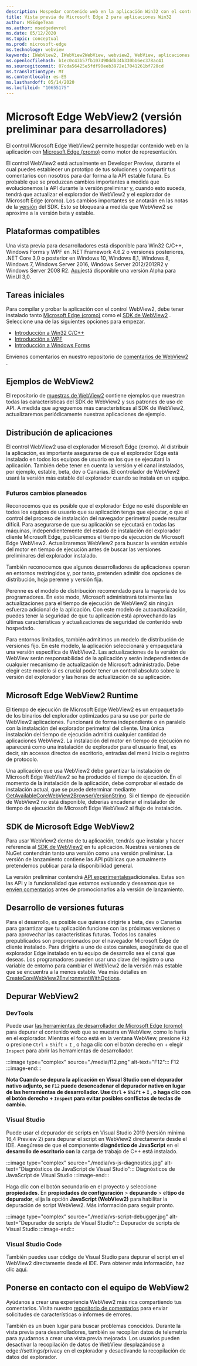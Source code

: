 ```yaml
---
description: Hospedar contenido web en la aplicación Win32 con el control de WebView 2 de Microsoft Edge
title: Vista previa de Microsoft Edge 2 para aplicaciones Win32
author: MSEdgeTeam
ms.author: msedgedevrel
ms.date: 05/12/2020
ms.topic: conceptual
ms.prod: microsoft-edge
ms.technology: webview
keywords: IWebView2, IWebView2WebView, webview2, WebView, aplicaciones Win32, Win32, Edge, ICoreWebView2, ICoreWebView2Controller, control de explorador, HTML Edge
ms.openlocfilehash: b1ec0c43b57fb107490ddb34b330bb6ec378ac41
ms.sourcegitcommit: 07cda56425e5fdf90eeb3972e17041261bf720cd
ms.translationtype: MT
ms.contentlocale: es-ES
ms.lasthandoff: 05/14/2020
ms.locfileid: "10655175"
---
```

# Microsoft Edge WebView2 (versión preliminar para desarrolladores)

El control Microsoft Edge WebView2 permite hospedar contenido web en la aplicación con [Microsoft Edge (cromo)](https://www.microsoftedgeinsider.com/) como motor de representación.

El control WebView2 está actualmente en Developer Preview, durante el cual puedes establecer un prototipo de tus soluciones y compartir tus comentarios con nosotros para dar forma a la API estable futura. Es probable que se produzcan cambios importantes a medida que evolucionemos la API durante la versión preliminar y, cuando esto suceda, tendrá que actualizar el explorador de WebView2 y el explorador de Microsoft Edge (cromo). Los cambios importantes se anotarán en las notas de la [versión](./releasenotes.md) del SDK. Esto se bloqueará a medida que WebView2 se aproxime a la versión beta y estable.

## Plataformas compatibles

Una vista previa para desarrolladores está disponible para Win32 C/C++, Windows Forms y WPF en .NET Framework 4.6.2 o versiones posteriores, .NET Core 3,0 o posterior en Windows 10, Windows 8,1, Windows 8, Windows 7, Windows Server 2016, Windows Server 2012/2012R2 y Windows Server 2008 R2. [Aquí](https://docs.microsoft.com/uwp/toolkits/winui3/)está disponible una versión Alpha para WinUI 3,0.

## Tareas iniciales

Para compilar y probar la aplicación con el control WebView2, debe tener instalado tanto [Microsoft Edge (cromo)](https://www.microsoftedgeinsider.com/download/) como el [SDK de WebView2](https://aka.ms/webviewnuget) . Seleccione una de las siguientes opciones para empezar.

* [Introducción a Win32 C/C++](./gettingstarted/win32.md)
* [Introducción a WPF](./gettingstarted/wpf.md)
* [Introducción a Windows Forms](./gettingstarted/winforms.md)

Envíenos comentarios en nuestro repositorio de [comentarios de WebView2](https://aka.ms/webviewfeedback) .

## Ejemplos de WebView2

El repositorio de [muestras de WebView2](https://github.com/MicrosoftEdge/WebView2Samples) contiene ejemplos que muestran todas las características del SDK de WebView2 y sus patrones de uso de API. A medida que agreguemos más características al SDK de WebView2, actualizaremos periódicamente nuestras aplicaciones de ejemplo.

## Distribución de aplicaciones

El control WebView2 usa el explorador Microsoft Edge (cromo). Al distribuir la aplicación, es importante asegurarse de que el explorador Edge está instalado en todos los equipos de usuario en los que se ejecutará la aplicación. También debe tener en cuenta la versión y el canal instalados, por ejemplo, estable, beta, dev o Canarias. El controlador de WebView2 usará la versión más estable del explorador cuando se instala en un equipo.

### Futuros cambios planeados

Reconocemos que es posible que el explorador Edge no esté disponible en todos los equipos de usuario que su aplicación tenga que ejecutar, o que el control del proceso de instalación del navegador perimetral puede resultar difícil. Para asegurarse de que su aplicación se ejecutará en todas las máquinas, independientemente del estado de instalación del explorador cliente Microsoft Edge, publicaremos el tiempo de ejecución de Microsoft Edge WebView2. Actualizaremos WebView2 para buscar la versión estable del motor en tiempo de ejecución antes de buscar las versiones preliminares del explorador instalado.

También reconocemos que algunos desarrolladores de aplicaciones operan en entornos restringidos y, por tanto, pretenden admitir dos opciones de distribución, hoja perenne y versión fija.

Perenne es el modelo de distribución recomendado para la mayoría de los programadores. En este modo, Microsoft administrará totalmente las actualizaciones para el tiempo de ejecución de WebView2 sin ningún esfuerzo adicional de la aplicación. Con este modelo de autoactualización, puedes tener la seguridad de que tu aplicación está aprovechando las últimas características y actualizaciones de seguridad de contenido web hospedado.

Para entornos limitados, también admitimos un modelo de distribución de versiones fijo. En este modelo, la aplicación seleccionará y empaquetará una versión específica de WebView2. Las actualizaciones de la versión de WebView serán responsabilidad de la aplicación y serán independientes de cualquier mecanismo de actualización de Microsoft administrado. Debe elegir este modelo si es crucial poder tener un control absoluto sobre la versión del explorador y las horas de actualización de su aplicación.

## Microsoft Edge WebView2 Runtime

El tiempo de ejecución de Microsoft Edge WebView2 es un empaquetado de los binarios del explorador optimizados para su uso por parte de WebView2 aplicaciones. Funcionará de forma independiente o en paralelo con la instalación del explorador perimetral del cliente. Una única instalación del tiempo de ejecución admitirá cualquier cantidad de aplicaciones WebView2. La instalación del motor en tiempo de ejecución no aparecerá como una instalación de explorador para el usuario final, es decir, sin accesos directos de escritorio, entradas del menú Inicio o registro de protocolo.

Una aplicación que usa WebView2 debe garantizar la instalación de Microsoft Edge WebView2 se ha producido el tiempo de ejecución. En el momento de la instalación de la aplicación, debe comprobar el estado de instalación actual, que se puede determinar mediante [GetAvailableCoreWebView2BrowserVersionString](./reference/win32/0-9-488/webview2-idl.md#getavailablecorewebview2browserversionstring). Si el tiempo de ejecución de WebView2 no está disponible, deberías encadenar el instalador de tiempo de ejecución de Microsoft Edge WebView2 al flujo de instalación.

## SDK de Microsoft Edge WebView2

Para usar WebView2 dentro de tu aplicación, tendrás que instalar y hacer referencia al [SDK de WebView2](https://aka.ms/webviewnuget) en tu aplicación. Nuestras versiones de NuGet contendrán tanto una versión como una versión preliminar. La versión de lanzamiento contiene las API públicas que actualmente pretendemos publicar para la disponibilidad general.

La versión preliminar contendrá [API experimentales](./reference/win32/0-9-488-reference-webview2.md#experimental)adicionales. Estas son las API y la funcionalidad que estamos evaluando y deseamos que se [envíen comentarios](https://aka.ms/webviewfeedback) antes de promocionarlos a la versión de lanzamiento.

## Desarrollo de versiones futuras

Para el desarrollo, es posible que quieras dirigirte a beta, dev o Canarias para garantizar que tu aplicación funcione con las próximas versiones o para aprovechar las características futuras. Todos los canales prepublicados son proporcionados por el navegador Microsoft Edge de cliente instalado. Para dirigirte a uno de estos canales, asegúrate de que el explorador Edge instalado en tu equipo de desarrollo sea el canal que deseas. Los programadores pueden usar una clave del registro o una variable de entorno para cambiar el WebView2 de la versión más estable que se encuentra a la menos estable. Vea más detalles en [CreateCoreWebView2EnvironmentWithOptions](./reference/win32/0-9-488/webview2-idl.md#createcorewebview2environmentwithoptions).

## Depurar WebView2

### DevTools

Puede usar [las herramientas de desarrollador de Microsoft Edge (cromo)](https://docs.microsoft.com/microsoft-edge/devtools-guide-chromium) para depurar el contenido web que se muestra en WebView, como lo haría en el explorador. Mientras el foco está en la ventana WebView, presione `F12` o presione `Ctrl`  +  `Shift`  +  `I` , o haga clic con el botón derecho en + elegir `Inspect` para abrir las herramientas de desarrollador.

:::image type="complex" source="./media/f12.png" alt-text="F12":::
   F12
:::image-end:::  

<!--![F12](./media/f12.png)  -->  

**Nota Cuando se depura la aplicación en Visual Studio con el depurador nativo adjunto, se `F12` puede desencadenar el depurador nativo en lugar de las herramientas de desarrollador. Use `Ctrl`  +  `Shift`  +  `I` , o haga clic con el botón derecho + `Inspect` para evitar posibles conflictos de teclas de cambio.**

### Visual Studio

Puede usar el depurador de scripts en Visual Studio 2019 (versión mínima 16,4 Preview 2) para depurar el script en WebView2 directamente desde el IDE. Asegúrese de que el componente **diagnóstico de JavaScript** en el **desarrollo de escritorio con** la carga de trabajo de C++ está instalado.

:::image type="complex" source="./media/vs-js-diagnostics.jpg" alt-text="Diagnósticos de JavaScript de Visual Studio":::
   Diagnósticos de JavaScript de Visual Studio
:::image-end:::  

<!--![vs-js-diagnostics](./media/vs-js-diagnostics.jpg)  -->  

Haga clic con el botón secundario en el proyecto y seleccione **propiedades**. En **propiedades de configuración**  >  **depurando**  >  el**tipo de depurador**, elija la opción **JavaScript (WebView2)** para habilitar la depuración de script WebView2. Más información para seguir pronto.

:::image type="complex" source="./media/vs-script-debugger.jpg" alt-text="Depurador de scripts de Visual Studio":::
   Depurador de scripts de Visual Studio
:::image-end:::  

<!--![vs-script-debugger](./media/vs-script-debugger.jpg)  -->  

### Visual Studio Code

También puedes usar código de Visual Studio para depurar el script en el WebView2 directamente desde el IDE. Para obtener más información, haz clic [aquí](https://github.com/microsoft/vscode-edge-debug2/blob/master/README.md#microsoft-edge-chromium-webview-applications).

## Ponerse en contacto con el equipo de WebView2  

Ayúdanos a crear una experiencia WebView2 más rica compartiendo tus comentarios. Visita nuestro [repositorio de comentarios](https://aka.ms/webviewfeedback) para enviar solicitudes de características o informes de errores.

También es un buen lugar para buscar problemas conocidos.
Durante la vista previa para desarrolladores, también se recopilan datos de telemetría para ayudarnos a crear una vista previa mejorada. Los usuarios pueden desactivar la recopilación de datos de WebView desplazándose a edge://settings/privacy en el explorador y desactivando la recopilación de datos del explorador.
